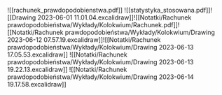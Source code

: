 ![[rachunek_prawdopodobienstwa.pdf]]
![[statystyka_stosowana.pdf]]![[Drawing 2023-06-01 11.01.04.excalidraw]]![[Notatki/Rachunek prawdopodobieństwa/Wykłady/Kolokwium/Rachunek.pdf]]![[Notatki/Rachunek prawdopodobieństwa/Wykłady/Kolokwium/Drawing 2023-06-12 07.57.19.excalidraw]]![[Notatki/Rachunek prawdopodobieństwa/Wykłady/Kolokwium/Drawing 2023-06-13 17.05.53.excalidraw]]
![[Notatki/Rachunek prawdopodobieństwa/Wykłady/Kolokwium/Drawing 2023-06-13 19.22.13.excalidraw]]
![[Notatki/Rachunek prawdopodobieństwa/Wykłady/Kolokwium/Drawing 2023-06-14 19.17.58.excalidraw]]